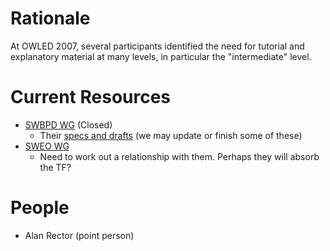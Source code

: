 # Rationale #

At OWLED 2007, several participants identified the need for tutorial and explanatory material at many levels, in particular the "intermediate" level.

# Current Resources #

  * [SWBPD WG](http://www.w3.org/2001/sw/BestPractices/) (Closed)
    * Their [specs and drafts](http://www.w3.org/2001/sw/BestPractices/#FreqLinks1) (we may update or finish some of these)
  * [SWEO WG](http://www.w3.org/2001/sw/sweo/)
    * Need to work out a relationship with them. Perhaps they will absorb the TF?


# People #

  * Alan Rector (point person)
